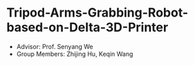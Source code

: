 # Tripod-Arms-Grabbing-Robot-based-on-Delta-3D-Printer

- Advisor: Prof. Senyang We
- Group Members: Zhijing Hu, Keqin Wang
